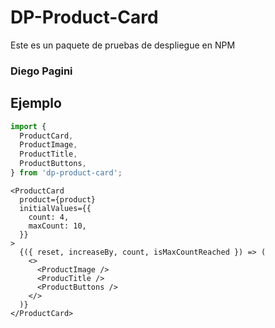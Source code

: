# DP-Product-Card

Este es un paquete de pruebas de despliegue en NPM

### Diego Pagini

## Ejemplo

```typescript
import {
  ProductCard,
  ProductImage,
  ProductTitle,
  ProductButtons,
} from 'dp-product-card';
```

```tsx
<ProductCard
  product={product}
  initialValues={{
    count: 4,
    maxCount: 10,
  }}
>
  {({ reset, increaseBy, count, isMaxCountReached }) => (
    <>
      <ProductImage />
      <ProducTitle />
      <ProductButtons />
    </>
  )}
</ProductCard>
```
